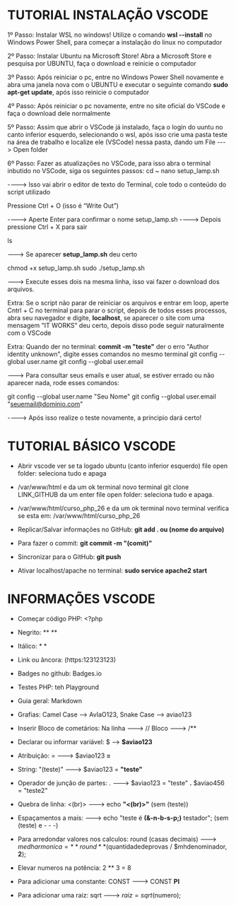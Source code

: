 # TUTORIAL INSTALAÇÃO VSCODE

1º Passo: Instalar WSL no windows! Utilize o comando **wsl --install** no Windows Power Shell, para começar a instalação do linux no computador

2º Passo: Instalar Ubuntu na Microsoft Store! Abra a Microsoft Store e pesquisa por UBUNTU, faça o download e reinicie o computador

3º Passo: Após reiniciar o pc, entre no Windows Power Shell novamente e abra uma janela nova com o UBUNTU e executar o seguinte comando **sudo apt-get update**, após isso reinicie o computador

4º Passo: Após reiniciar o pc novamente, entre no site oficial do VSCode e faça o download dele normalmente

5º Passo: Assim que abrir o VSCode já instalado, faça o login do uuntu no canto inferior esquerdo, selecionando o wsl, após isso crie uma pasta teste na área de trabalho e localize ele (VSCode) nessa pasta, dando um File ---> Open folder

6º Passo: Fazer as atualizações no VSCode, para isso abra o terminal inbutido no VSCode, siga os seguintes passos:
cd ~
nano setup_lamp.sh  

----> Isso vai abrir o editor de texto do Terminal, cole todo o conteúdo do script utilizado

Pressione Ctrl + O (isso é “Write Out”)

----> Aperte Enter para confirmar o nome setup_lamp.sh
----> Depois pressione Ctrl + X para sair

ls

---> Se aparecer **setup_lamp.sh** deu certo

chmod +x setup_lamp.sh
sudo ./setup_lamp.sh

---> Execute esses dois na mesma linha, isso vai fazer o download dos arquivos.

Extra: Se o script não parar de reiniciar os arquivos e entrar em loop, aperte Cntrl + C no terminal para parar o script, depois de todos esses processos, abra seu navegador e digite, **localhost**, se aparecer o site com uma mensagem "IT WORKS" deu certo, depois disso pode seguir naturalmente com o VSCode

Extra: Quando der no terminal: **commit -m "teste"** der o erro "Author identity unknown", digite esses comandos no mesmo terminal
git config --global user.name
git config --global user.email 

---> Para consultar seus emails e user atual, se estiver errado ou não aparecer nada, rode esses comandos:

git config --global user.name "Seu Nome"
git config --global user.email "seuemail@dominio.com"

----> Após isso realize o teste novamente, a principio dará certo!


# TUTORIAL BÁSICO VSCODE

- Abrir vscode ver se ta logado ubuntu (canto inferior esquerdo) file open folder: seleciona tudo e apaga

- /var/www/html e da um ok terminal novo terminal
git clone LINK_GITHUB da um enter file open folder: seleciona tudo e apaga.

- /var/www/html/curso_php_26 e da um ok terminal novo terminal verifica se esta em: /var/www/html/curso_php_26

- Replicar/Salvar informações no GitHub: **git add . ou (nome do arquivo)**

- Para fazer o commit: **git commit -m "(comit)"**

- Sincronizar para o GitHub: **git push**

- Ativar localhost/apache no terminal: **sudo service apache2 start**


# INFORMAÇÕES VSCODE

- Começar código PHP: <?php

- Negrito: **  ** 

- Itálico: *  *

- Link ou âncora: (https:123123123)

- Badges no github: Badges.io

- Testes PHP: teh Playground

- Guia geral: Markdown

- Grafias: Camel Case --> AvIaO123,
           Snake Case --> aviao123

- Inserir Bloco de cometários: Na linha ---> //
                               Bloco ---> /** 

- Declarar ou informar variável: $ --> **$aviao123**

- Atribuição: = ---> $aviao123 **=** 

- String: "(teste)" ---> $aviao123 = **"teste"**

- Operador de junção de partes: . ---> $aviao123 = "teste" **.** $aviao456 = "teste2" 

- Quebra de linha: <(br)> ---> echo **"<(br)>"** (sem (teste))

- Espaçamentos a mais:  ---> echo "teste é **(&-n-b-s-p;)** testador"; (sem (teste) e - - -)

- Para arredondar valores nos calculos: round (casas decimais) ---> $medharmonica = **round**($quantidadedeprovas / $mhdenominador, **2**);

- Elevar numeros na potência: 2 ** 3 = 8

- Para adicionar uma constante: CONST ---> CONST **PI**

- Para adicionar uma raiz: sqrt ---> $raiz = sqrt($numero); 
